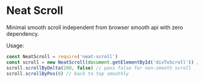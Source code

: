 # Neat Scroll

Minimal smooth scroll independent from browser smooth api with zero dependency.

Usage:
```javascript
const NeatScroll = require('neat-scroll')
const scroll = new NeatScroll(document.getElementById('divToScroll')) // A second parameter can be passed optionally to specify local configs.
scroll.scrollByDelta(200, false) // pass false for non-smooth scroll
scroll.scrollByPos(0) // back to top smoothly
```